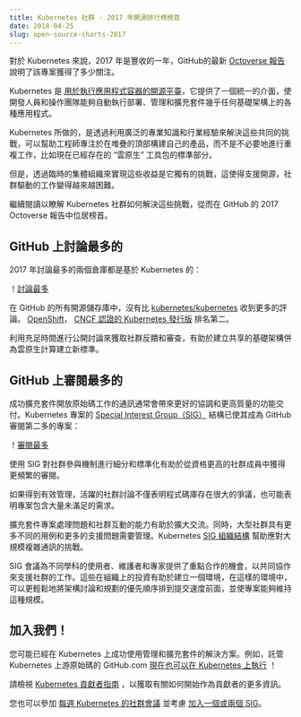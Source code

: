 ```yaml
---
title: Kubernetes 社群 - 2017 年開源排行榜榜首
date: 2018-04-25
slug: open-source-charts-2017
---
```

<!--
---
title: Kubernetes Community - Top of the Open Source Charts in 2017
date: 2018-04-25
slug: open-source-charts-2017
---
--->

<!--
2017 was a huge year for Kubernetes, and GitHub’s latest [Octoverse report](https://octoverse.github.com) illustrates just how much attention this project has been getting.

Kubernetes, an [open source platform for running application containers](/docs/concepts/overview/what-is-kubernetes/), provides a consistent interface that enables developers and ops teams to automate the deployment, management, and scaling of a wide variety of applications on just about any infrastructure.
--->
對於 Kubernetes 來說，2017 年是豐收的一年，GitHub的最新 [Octoverse 報告](https://octoverse.github.com) 說明了該專案獲得了多少關注。

Kubernetes 是 [用於執行應用程式容器的開源平臺](/docs/concepts/overview/what-is-kubernetes/)，它提供了一個統一的介面，使開發人員和操作團隊能夠自動執行部署、管理和擴充套件幾乎任何基礎架構上的各種應用程式。

<!--
Solving these shared challenges by leveraging a wide community of expertise and industrial experience, as Kubernetes does, helps engineers focus on building their own products at the top of the stack, rather than needlessly duplicating work that now exists as a standard part of the “cloud native” toolkit.

However, achieving these gains via ad-hoc collective organizing is its own unique challenge, one which makes it increasingly difficult to support open source, community-driven efforts through periods of rapid growth.

Read on to find out how the Kubernetes Community has addressed these scaling challenges to reach the top of the charts in GitHub’s 2017 Octoverse report.
--->
Kubernetes 所做的，是透過利用廣泛的專業知識和行業經驗來解決這些共同的挑戰，可以幫助工程師專注於在堆疊的頂部構建自己的產品，而不是不必要地進行重複工作，比如現在已經存在的 “雲原生” 工具包的標準部分。

但是，透過臨時的集體組織來實現這些收益是它獨有的挑戰，這使得支援開源，社群驅動的工作變得越來越困難。

繼續閱讀以瞭解 Kubernetes 社群如何解決這些挑戰，從而在 GitHub 的 2017 Octoverse 報告中位居榜首。

<!--
## Most-Discussed on GitHub

The top two most-discussed repos of 2017 are both based on Kubernetes:

![Most Discussed](/images/blog-logging/2018-04-24-open-source-charts-2017/most-discussed.png)

Of all the open source repositories on GitHub, none received more issue comments than [kubernetes/kubernetes](https://github.com/kubernetes/kubernetes/). [OpenShift](http://openshift.com/), a [CNCF certified distribution of Kubernetes](https://www.cncf.io/announcement/2017/11/13/cloud-native-computing-foundation-launches-certified-kubernetes-program-32-conformant-distributions-platforms/), took second place.  

Open discussion with ample time for community feedback and review helps build shared infrastructure and establish new standards for cloud native computing.
--->
## GitHub 上討論最多的

2017 年討論最多的兩個倉庫都是基於 Kubernetes 的：

！[討論最多](/images/blog-logging/2018-04-24-open-source-charts-2017/most-discussed.png)

在 GitHub 的所有開源儲存庫中，沒有比 [kubernetes/kubernetes](https://github.com/kubernetes/kubernetes/) 收到更多的評論。 [OpenShift](http://openshift.com/)， [CNCF 認證的 Kubernetes 發行版](https://www.cncf.io/announcement/2017/11/13/cloud-native-computing-foundation-launches-certified-kubernetes-program-32-conformant-distributions-platforms/) 排名第二。

利用充足時間進行公開討論來獲取社群反饋和審查，有助於建立共享的基礎架構併為雲原生計算建立新標準。

<!--
## Most Reviewed on GitHub

Successfully scaling an open source effort’s communications often leads to better coordination and higher-quality feature delivery. The Kubernetes project’s [Special Interest Group (SIG)](https://github.com/kubernetes/community/blob/master/sig-list.md) structure has helped it become GitHub’s second most reviewed project:

![Most Reviewed](/images/blog-logging/2018-04-24-open-source-charts-2017/most-reviews.png)

Using SIGs to segment and standardize mechanisms for community participation helps channel more frequent reviews from better-qualified community members.

When managed effectively, active community discussions indicate more than just a highly contentious codebase, or a project with an extensive list of unmet needs.
--->
## GitHub 上審閱最多的

成功擴充套件開放原始碼工作的通訊通常會帶來更好的協調和更高質量的功能交付。Kubernetes 專案的 [Special Interest Group（SIG）](https://github.com/kubernetes/community/blob/master/sig-list.md) 結構已使其成為 GitHub 審閱第二多的專案：

！[審閱最多](/images/blog-logging/2018-04-24-open-source-charts-2017/most-reviews.png)

使用 SIG 對社群參與機制進行細分和標準化有助於從資格更高的社群成員中獲得更頻繁的審閱。

如果得到有效管理，活躍的社群討論不僅表明程式碼庫存在很大的爭議，也可能表明專案包含大量未滿足的需求。

<!--
Scaling a project’s capacity to handle issues and community interactions helps to expand the conversation.  Meanwhile, large communities come with more diverse use cases and a larger array of support problems to manage. The Kubernetes [SIG organization structure](https://github.com/kubernetes/community#sigs) helps to address the challenges of complex communication at scale.

SIG meetings provide focused opportunities for users, maintainers, and specialists from various disciplines to collaborate together in support of this community effort.  These investments in organizing help create an environment where it’s easier to prioritize architecture discussion and planning over commit velocity; enabling the project to sustain this kind of scale.
--->
擴充套件專案處理問題和社群互動的能力有助於擴大交流。同時，大型社群具有更多不同的用例和更多的支援問題需要管理。Kubernetes [SIG 組織結構](https://github.com/kubernetes/community#sigs) 幫助應對大規模複雜通訊的挑戰。

SIG 會議為不同學科的使用者、維護者和專家提供了重點合作的機會，以共同協作來支援社群的工作。這些在組織上的投資有助於建立一個環境，在這樣的環境中，可以更輕鬆地將架構討論和規劃的優先順序排到提交速度前面，並使專案能夠維持這種規模。

<!--
## Join the party!

You may already be using solutions that are successfully managed and scaled on Kubernetes. For example, GitHub.com, which hosts Kubernetes’ upstream source code, [now runs on Kubernetes](https://githubengineering.com/kubernetes-at-github/) as well!

Check out the [Kubernetes Contributors’ guide](https://github.com/kubernetes/community/blob/master/contributors/guide/README.md) for more information on how to get started as a contributor.

You can also join the [weekly Kubernetes Community meeting](https://github.com/kubernetes/community/tree/master/communication#weekly-meeting) and consider [joining a SIG or two](https://github.com/kubernetes/community/blob/master/sig-list.md#master-sig-list).
--->
## 加入我們！

您可能已經在 Kubernetes 上成功使用管理和擴充套件的解決方案。例如，託管 Kubernetes 上游原始碼的 GitHub.com [現在也可以在 Kubernetes 上執行](https://githubengineering.com/kubernetes-at-github/) ！

請檢視 [Kubernetes 貢獻者指南](https://github.com/kubernetes/community/blob/master/contributors/guide/README.md) ，以獲取有關如何開始作為貢獻者的更多資訊。

您也可以參加 [每週 Kubernetes 的社群會議](https://github.com/kubernetes/community/tree/master/communication#weekly-meeting) 並考慮 [加入一個或兩個 SIG](https://github.com/kubernetes/community/blob/master/sig-list.md#master-sig-list)。
